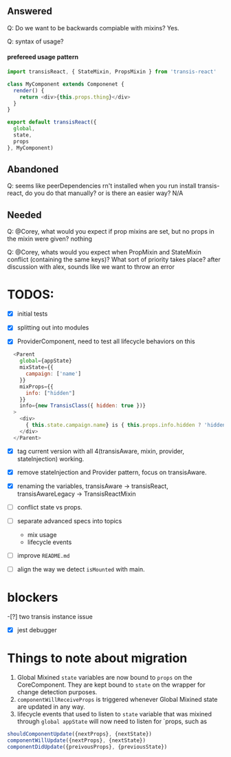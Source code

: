 ## Answered

Q: Do we want to be backwards compiable with mixins? Yes.

Q: syntax of usage?

#### prefereed usage pattern
```js
import transisReact, { StateMixin, PropsMixin } from 'transis-react'

class MyComponent extends Componenet {
  render() {
    return <div>{this.props.thing}</div>
  }
}

export default transisReact({
  global,
  state,
  props
}, MyComponent)
```

## Abandoned
Q: seems like peerDependencies rn't installed when you run install transis-react, do you do that manually? or is there an easier way?
N/A



## Needed
Q: @Corey, what would you expect if prop mixins are set, but no props in the mixin were given?
nothing

Q: @Corey, whats would you expect when PropMixin and StateMixin conflict (containing the same keys)? What sort of priority takes place?
after discussion with alex, sounds like we want to throw an error


# TODOS:
-[x] initial tests
-[x] splitting out into modules

-[x] ProviderComponent, need to test all lifecycle behaviors on this

```js
  <Parent
    global={appState}
    mixState={{
      campaign: ['name']
    }}
    mixProps={{
      info: ["hidden"]
    }}
    info={new TransisClass({ hidden: true })}
  >
    <div>
      { this.state.campaign.name} is { this.props.info.hidden ? 'hidden' : 'revealing' }
    </div>
  </Parent>
```
-[x] tag current version with all 4(transisAware, mixin, provider, stateInjection) working.
-[x] remove stateInjection and Provider pattern, focus on transisAware.
-[x] renaming the variables, transisAware -> transisReact, transisAwareLegacy -> TransisReactMixin
-[ ] conflict state vs props.
-[ ] separate advanced specs into topics
  * mix usage
  * lifecycle events
-[ ] improve `README.md`
-[ ] align the way we detect `isMounted` with main.


# blockers
-[?] two transis instance issue
-[x] jest debugger

# Things to note about migration
1. Global Mixined `state` variables are now bound to `props` on the CoreComponent. They are kept bound to `state` on the wrapper for change detection purposes.
2. `componentWillReceiveProps` is triggered whenever Global Mixined state are updated in any way.
3. lifecycle events that used to listen to `state` variable that was mixined through `global appState` will now need to listen for `props, such as

```js
shouldComponentUpdate({nextProps}, {nextState})
componentWillUpdate({nextProps}, {nextState})
componentDidUpdate({preivousProps}, {previousState})
```
